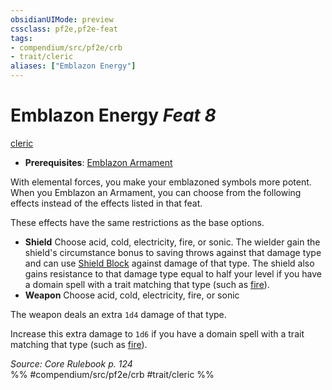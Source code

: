 ```yaml
---
obsidianUIMode: preview
cssclass: pf2e,pf2e-feat
tags:
- compendium/src/pf2e/crb
- trait/cleric
aliases: ["Emblazon Energy"]
---
```

# Emblazon Energy  *Feat 8*  
[cleric](Reference/Rules/Traits/cleric.md "Cleric Class Trait")  

- **Prerequisites**: [Emblazon Armament](emblazon-armament.md)

With elemental forces, you make your emblazoned symbols more potent. When you Emblazon an Armament, you can choose from the following effects instead of the effects listed in that feat.

These effects have the same restrictions as the base options.

- **Shield** Choose acid, cold, electricity, fire, or sonic. The wielder gain the shield's circumstance bonus to saving throws against that damage type and can use [Shield Block](Reference/Compendium/Feats/shield-block.md) against damage of that type. The shield also gains resistance to that damage type equal to half your level if you have a domain spell with a trait matching that type (such as [fire](fire.md "Fire Energy & Element Trait")).
- **Weapon** Choose acid, cold, electricity, fire, or sonic

The weapon deals an extra `1d4` damage of that type.

Increase this extra damage to `1d6` if you have a domain spell with a trait matching that type (such as [fire](fire.md "Fire Energy & Element Trait")).

*Source: Core Rulebook p. 124*  
%% #compendium/src/pf2e/crb #trait/cleric %%
